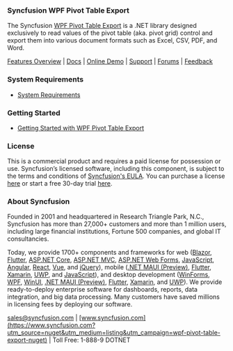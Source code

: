 ### Syncfusion WPF Pivot Table Export
The Syncfusion [WPF Pivot Table Export](https://www.syncfusion.com/wpf-controls/pivot-grid?utm_source=nuget&utm_medium=listing&utm_campaign=wpf-pivot-table-export-nuget) is a .NET library designed exclusively to read values of the pivot table (aka. pivot grid) control and export them into various document formats such as Excel, CSV, PDF, and Word.

[Features Overview](https://www.syncfusion.com/wpf-controls/pivot-grid?utm_source=nuget&utm_medium=listing&utm_campaign=wpf-pivot-table-export-nuget) | [Docs](https://help.syncfusion.com/wpf/pivot-grid/exporting?utm_source=nuget&utm_medium=listing&utm_campaign=wpf-pivot-table-export-nuget) | [Online Demo](https://github.com/syncfusion/wpf-demos?utm_source=nuget&utm_medium=listing&utm_campaign=wpf-pivot-table-export-nuget) | [Support](https://www.syncfusion.com/support/directtrac/incidents/newincident?utm_source=nuget&utm_medium=listing&utm_campaign=wpf-pivot-table-export-nuget) | [Forums](https://www.syncfusion.com/forums/wpf?utm_source=nuget&utm_medium=listing&utm_campaign=wpf-pivot-table-export-nuget) | [Feedback](https://www.syncfusion.com/feedback/wpf?utm_source=nuget&utm_medium=listing&utm_campaign=wpf-pivot-table-export-nuget)

### System Requirements

* [System Requirements](https://help.syncfusion.com/wpf/installation/system-requirements?utm_source=nuget&utm_medium=listing&utm_campaign=wpf-pivot-table-export-nuget)

### Getting Started

* [Getting Started with WPF Pivot Table Export](https://help.syncfusion.com/wpf/pdf-viewer/getting-started?utm_source=nuget&utm_medium=listing&utm_campaign=wpf-pivot-table-export-nuget)


### License

This is a commercial product and requires a paid license for possession or use. Syncfusion’s licensed software, including this component, is subject to the terms and conditions of [Syncfusion's EULA](https://www.syncfusion.com/eula/es/?utm_source=nuget&utm_medium=listing&utm_campaign=wpf-pivot-table-export-nuget). You can purchase a license [here](https://www.syncfusion.com/sales/products?utm_source=nuget&utm_medium=listing&utm_campaign=wpf-pivot-table-export-nuget) or start a free 30-day trial [here](https://www.syncfusion.com/account/manage-trials/start-trials?utm_source=nuget&utm_medium=listing&utm_campaign=wpf-pivot-table-export-nuget).

### About Syncfusion

Founded in 2001 and headquartered in Research Triangle Park, N.C., Syncfusion has more than 27,000+ customers and more than 1 million users, including large financial institutions, Fortune 500 companies, and global IT consultancies.
 
Today, we provide 1700+ components and frameworks for web ([Blazor](https://www.syncfusion.com/blazor-components?utm_source=nuget&utm_medium=listing&utm_campaign=wpf-pivot-table-export-nuget), [Flutter](https://www.syncfusion.com/flutter-widgets?utm_source=nuget&utm_medium=listing&utm_campaign=wpf-pivot-table-export-nuget), [ASP.NET Core](https://www.syncfusion.com/aspnet-core-ui-controls?utm_source=nuget&utm_medium=listing&utm_campaign=wpf-pivot-table-export-nuget), [ASP.NET MVC](https://www.syncfusion.com/aspnet-mvc-ui-controls?utm_source=nuget&utm_medium=listing&utm_campaign=wpf-pivot-table-export-nuget), [ASP.NET Web Forms](https://www.syncfusion.com/jquery/aspnet-webforms-ui-controls?utm_source=nuget&utm_medium=listing&utm_campaign=wpf-pivot-table-export-nuget), [JavaScript](https://www.syncfusion.com/javascript-ui-controls?utm_source=nuget&utm_medium=listing&utm_campaign=wpf-pivot-table-export-nuget), [Angular](https://www.syncfusion.com/angular-ui-components?utm_source=nuget&utm_medium=listing&utm_campaign=wpf-pivot-table-export-nuget), [React](https://www.syncfusion.com/react-ui-components?utm_source=nuget&utm_medium=listing&utm_campaign=wpf-pivot-table-export-nuget), [Vue](https://www.syncfusion.com/vue-ui-components?utm_source=nuget&utm_medium=listing&utm_campaign=wpf-pivot-table-export-nuget), and [jQuery](https://www.syncfusion.com/jquery-ui-widgets?utm_source=nuget&utm_medium=listing&utm_campaign=wpf-pivot-table-export-nuget)), mobile ([.NET MAUI (Preview)](https://www.syncfusion.com/maui-controls?utm_source=nuget&utm_medium=listing&utm_campaign=wpf-pivot-table-export-nuget), [Flutter](https://www.syncfusion.com/flutter-widgets?utm_source=nuget&utm_medium=listing&utm_campaign=wpf-pivot-table-export-nuget), [Xamarin](https://www.syncfusion.com/xamarin-ui-controls?utm_source=nuget&utm_medium=listing&utm_campaign=wpf-pivot-table-export-nuget), [UWP](https://www.syncfusion.com/uwp-ui-controls?utm_source=nuget&utm_medium=listing&utm_campaign=wpf-pivot-table-export-nuget), and [JavaScript](https://www.syncfusion.com/javascript-ui-controls?utm_source=nuget&utm_medium=listing&utm_campaign=wpf-pivot-table-export-nuget)), and desktop development ([WinForms](https://www.syncfusion.com/winforms-ui-controls?utm_source=nuget&utm_medium=listing&utm_campaign=wpf-pivot-table-export-nuget), [WPF](https://www.syncfusion.com/wpf-controls?utm_source=nuget&utm_medium=listing&utm_campaign=wpf-pivot-table-export-nuget), [WinUI](https://www.syncfusion.com/winui-controls?utm_source=nuget&utm_medium=listing&utm_campaign=wpf-pivot-table-export-nuget), [.NET MAUI (Preview)](https://www.syncfusion.com/maui-controls?utm_source=nuget&utm_medium=listing&utm_campaign=wpf-pivot-table-export-nuget), [Flutter](https://www.syncfusion.com/flutter-widgets?utm_source=nuget&utm_medium=listing&utm_campaign=wpf-pivot-table-export-nuget), [Xamarin](https://www.syncfusion.com/xamarin-ui-controls?utm_source=nuget&utm_medium=listing&utm_campaign=wpf-pivot-table-export-nuget), and [UWP](https://www.syncfusion.com/uwp-ui-controls?utm_source=nuget&utm_medium=listing&utm_campaign=wpf-pivot-table-export-nuget)). We provide ready-to-deploy enterprise software for dashboards, reports, data integration, and big data processing. Many customers have saved millions in licensing fees by deploying our software.

[sales@syncfusion.com](mailto:sales@syncfusion.com?Subject=Syncfusion%20WPF%20Pivot%20Table%20Export%20-%20NuGet) | [www.syncfusion.com](https://www.syncfusion.com?utm_source=nuget&utm_medium=listing&utm_campaign=wpf-pivot-table-export-nuget) | Toll Free: 1-888-9 DOTNET


